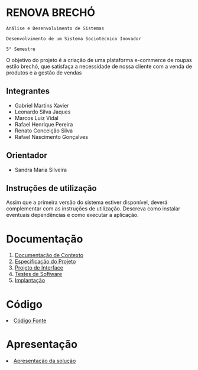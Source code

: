 # RENOVA BRECHÓ

`Análise e Desenvolvimento de Sistemas`

`Desenvolvimento de um Sistema Sociotécnico Inovador`

`5° Semestre`

O objetivo do projeto é a criação de uma plataforma e-commerce de roupas estilo brechó, que satisfaça a necessidade de nossa cliente com a venda de produtos e a gestão de vendas

## Integrantes

* Gabriel Martins Xavier
* Leonardo Silva Jaques
* Marcos Luiz Vidal
* Rafael Henrique Pereira
* Renato Conceição Silva
* Rafael Nascimento Gonçalves

## Orientador

* Sandra Maria Silveira

## Instruções de utilização

Assim que a primeira versão do sistema estiver disponível, deverá complementar com as instruções de utilização. Descreva como instalar eventuais dependências e como executar a aplicação.

# Documentação

<ol>
<li><a href="docs/01-Documentação de Contexto.md"> Documentação de Contexto</a></li>
<li><a href="docs/02-Especificação do Projeto.md"> Especificação do Projeto</a></li>
<li><a href="docs/03-Projeto de Interface.md"> Projeto de Interface</a></li>
<li><a href="docs/04-Testes de Software.md"> Testes de Software</a></li>
<li><a href="docs/05-Implantação.md"> Implantação</a></li>
</ol>

# Código

<li><a href="src/README.md"> Código Fonte</a></li>

# Apresentação

<li><a href="presentation/README.md"> Apresentação da solução</a></li>
